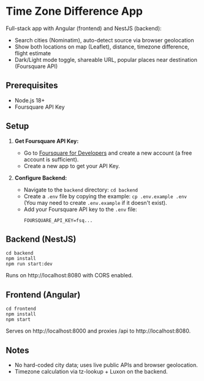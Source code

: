 # Time Zone Difference App

Full-stack app with Angular (frontend) and NestJS (backend):
- Search cities (Nominatim), auto-detect source via browser geolocation
- Show both locations on map (Leaflet), distance, timezone difference, flight estimate
- Dark/Light mode toggle, shareable URL, popular places near destination (Foursquare API)

## Prerequisites
- Node.js 18+
- Foursquare API Key

## Setup

1.  **Get Foursquare API Key:**
    *   Go to [Foursquare for Developers](https://location.foursquare.com/developer/) and create a new account (a free account is sufficient).
    *   Create a new app to get your API Key.

2.  **Configure Backend:**
    *   Navigate to the `backend` directory: `cd backend`
    *   Create a `.env` file by copying the example: `cp .env.example .env` (You may need to create `.env.example` if it doesn't exist).
    *   Add your Foursquare API key to the `.env` file:
        ```
        FOURSQUARE_API_KEY=fsq...
        ```

## Backend (NestJS)
```
cd backend
npm install
npm run start:dev
```
Runs on http://localhost:8080 with CORS enabled.

## Frontend (Angular)
```
cd frontend
npm install
npm start
```
Serves on http://localhost:8000 and proxies /api to http://localhost:8080.

## Notes
- No hard-coded city data; uses live public APIs and browser geolocation.
- Timezone calculation via tz-lookup + Luxon on the backend.
